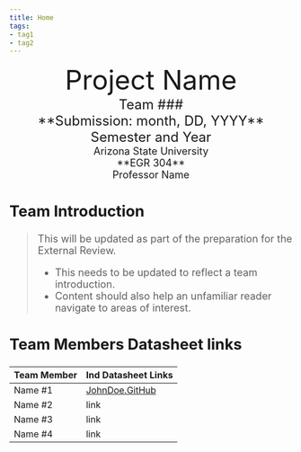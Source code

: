 ```yaml
---
title: Home
tags:
- tag1
- tag2
---
```

<center>
<font size="8">Project Name<br>
<font size="5">Team ###<br>
**Submission: month, DD, YYYY**<br>
Semester and Year<br>
<font size="4">Arizona State University<br>
**EGR 304**<br>
Professor Name<br>
  

</center>

## Team Introduction
> This will be updated as part of the preparation for the External Review.
>  * This needs to be updated to reflect a team introduction.
>  * Content should also help an unfamiliar reader navigate to areas of interest.


## Team Members Datasheet links

| **Team Member**        |**Ind Datasheet Links** |
| ---------------------- | -----------------------|
| Name #1                | [JohnDoe.GitHub](https://embedded-systems-design.github.io/EGR304DataSheetTemplate/) |
| Name #2                | link |
| Name #3                | link |
| Name #4                | link |
